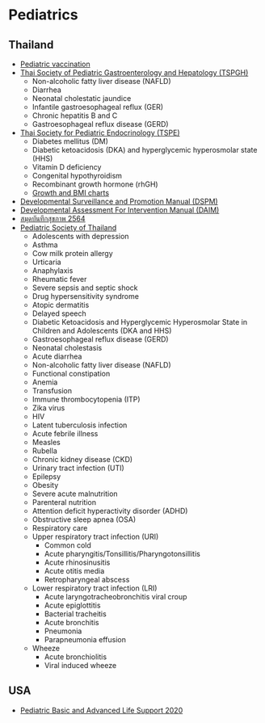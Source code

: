 # Pediatrics

## Thailand
* [Pediatric vaccination](https://www.pidst.or.th/C25.html)
* [Thai Society of Pediatric Gastroenterology and Hepatology (TSPGH)](https://pthaigastro.org/Guideline.aspx)
    * Non-alcoholic fatty liver disease (NAFLD)
    * Diarrhea
    * Neonatal cholestatic jaundice
    * Infantile gastroesophageal reflux (GER)
    * Chronic hepatitis B and C
    * Gastroesophageal reflux disease (GERD)
* [Thai Society for Pediatric Endocrinology (TSPE)](https://thaipedendo.org/management-guidelines/)
    * Diabetes mellitus (DM)
    * Diabetic ketoacidosis (DKA) and hyperglycemic hyperosmolar state (HHS)
    * Vitamin D deficiency
    * Congenital hypothyroidism
    * Recombinant growth hormone (rhGH)
    * [Growth and BMI charts](https://thaipedendo.org/growth-and-bmi-charts/)
* [Developmental Surveillance and Promotion Manual (DSPM)](https://multimedia.anamai.moph.go.th/ebooks/dspm/)
* [Developmental Assessment For Intervention Manual (DAIM)](https://multimedia.anamai.moph.go.th/ebooks/daim/)
* [สมุดบันทึกสุขภาพ 2564](https://9yang.anamai.moph.go.th/wp-content/uploads/2021/04/%E0%B8%AA%E0%B8%A1%E0%B8%B8%E0%B8%94%E0%B8%9A%E0%B8%B1%E0%B8%99%E0%B8%97%E0%B8%B6%E0%B8%81%E0%B8%AA%E0%B8%B8%E0%B8%82%E0%B8%A0%E0%B8%B2%E0%B8%9E%E0%B9%81%E0%B8%A1%E0%B9%88%E0%B9%81%E0%B8%A5%E0%B8%B0%E0%B9%80%E0%B8%94%E0%B9%87%E0%B8%81-2564_%E0%B8%95%E0%B9%89%E0%B8%99%E0%B8%89%E0%B8%9A%E0%B8%B1%E0%B8%9A%E0%B8%AA%E0%B9%88%E0%B8%87%E0%B9%82%E0%B8%A3%E0%B8%87%E0%B8%9E%E0%B8%B4%E0%B8%A1%E0%B8%9E%E0%B9%8C.pdf)
* [Pediatric Society of Thailand](https://www.thaipediatrics.org/?p=700)
    * Adolescents with depression
    * Asthma
    * Cow milk protein allergy
    * Urticaria
    * Anaphylaxis
    * Rheumatic fever
    * Severe sepsis and septic shock
    * Drug hypersensitivity syndrome
    * Atopic dermatitis
    * Delayed speech
    * Diabetic Ketoacidosis and Hyperglycemic Hyperosmolar State in Children and Adolescents (DKA and HHS)
    * Gastroesophageal reflux disease (GERD)
    * Neonatal cholestasis
    * Acute diarrhea
    * Non-alcoholic fatty liver disease (NAFLD)
    * Functional constipation
    * Anemia
    * Transfusion
    * Immune thrombocytopenia (ITP)
    * Zika virus
    * HIV
    * Latent tuberculosis infection
    * Acute febrile illness
    * Measles
    * Rubella
    * Chronic kidney disease (CKD)
    * Urinary tract infection (UTI)
    * Epilepsy
    * Obesity
    * Severe acute malnutrition
    * Parenteral nutrition
    * Attention deficit hyperactivity disorder (ADHD)
    * Obstructive sleep apnea (OSA)
    * Respiratory care
    * Upper respiratory tract infection (URI)
        * Common cold
        * Acute pharyngitis/Tonsillitis/Pharyngotonsillitis
        * Acute rhinosinusitis
        * Acute otitis media
        * Retropharyngeal abscess
    * Lower respiratory tract infection (LRI)
        * Acute laryngotracheobronchitis viral croup
        * Acute epiglottitis
        * Bacterial tracheitis
        * Acute bronchitis
        * Pneumonia
        * Parapneumonia effusion
    * Wheeze
        * Acute bronchiolitis
        * Viral induced wheeze

## USA
* [Pediatric Basic and Advanced Life Support 2020](https://www.ahajournals.org/doi/10.1161/CIR.0000000000000901)
